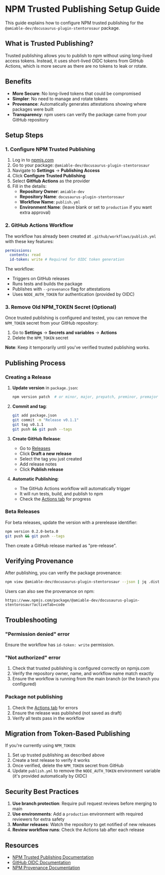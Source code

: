 # NPM Trusted Publishing Setup Guide

This guide explains how to configure NPM trusted publishing for the `@amiable-dev/docusaurus-plugin-stentorosaur` package.

## What is Trusted Publishing?

Trusted publishing allows you to publish to npm without using long-lived access tokens. Instead, it uses short-lived OIDC tokens from GitHub Actions, which is more secure as there are no tokens to leak or rotate.

## Benefits

- **More Secure**: No long-lived tokens that could be compromised
- **Simpler**: No need to manage and rotate tokens
- **Provenance**: Automatically generates attestations showing where packages were built
- **Transparency**: npm users can verify the package came from your GitHub repository

## Setup Steps

### 1. Configure NPM Trusted Publishing

1. Log in to [npmjs.com](https://www.npmjs.com)
2. Go to your package: `@amiable-dev/docusaurus-plugin-stentorosaur`
3. Navigate to **Settings** → **Publishing Access**
4. Click **Configure Trusted Publishing**
5. Select **GitHub Actions** as the provider
6. Fill in the details:
   - **Repository Owner**: `amiable-dev`
   - **Repository Name**: `docusaurus-plugin-stentorosaur`
   - **Workflow Name**: `publish.yml`
   - **Environment Name**: (leave blank or set to `production` if you want extra approval)

### 2. GitHub Actions Workflow

The workflow has already been created at `.github/workflows/publish.yml` with these key features:

```yaml
permissions:
  contents: read
  id-token: write # Required for OIDC token generation
```

The workflow:

- Triggers on GitHub releases
- Runs tests and builds the package
- Publishes with `--provenance` flag for attestations
- Uses `NODE_AUTH_TOKEN` for authentication (provided by OIDC)

### 3. Remove Old NPM_TOKEN Secret (Optional)

Once trusted publishing is configured and tested, you can remove the `NPM_TOKEN` secret from your GitHub repository:

1. Go to **Settings** → **Secrets and variables** → **Actions**
2. Delete the `NPM_TOKEN` secret

**Note**: Keep it temporarily until you've verified trusted publishing works.

## Publishing Process

### Creating a Release

1. **Update version** in `package.json`:

   ```bash
   npm version patch  # or minor, major, prepatch, preminor, premajor
   ```

2. **Commit and tag**:

   ```bash
   git add package.json
   git commit -m "Release v0.1.1"
   git tag v0.1.1
   git push && git push --tags
   ```

3. **Create GitHub Release**:
   - Go to [Releases](https://github.com/amiable-dev/docusaurus-plugin-stentorosaur/releases)
   - Click **Draft a new release**
   - Select the tag you just created
   - Add release notes
   - Click **Publish release**

4. **Automatic Publishing**:
   - The GitHub Actions workflow will automatically trigger
   - It will run tests, build, and publish to npm
   - Check the [Actions tab](https://github.com/amiable-dev/docusaurus-plugin-stentorosaur/actions) for progress

### Beta Releases

For beta releases, update the version with a prerelease identifier:

```bash
npm version 0.2.0-beta.0
git push && git push --tags
```

Then create a GitHub release marked as "pre-release".

## Verifying Provenance

After publishing, you can verify the package provenance:

```bash
npm view @amiable-dev/docusaurus-plugin-stentorosaur --json | jq .dist.attestations
```

Users can also see the provenance on npm:

```text
https://www.npmjs.com/package/@amiable-dev/docusaurus-plugin-stentorosaur?activeTab=code
```

## Troubleshooting

### "Permission denied" error

Ensure the workflow has `id-token: write` permission.

### "Not authorized" error

1. Check that trusted publishing is configured correctly on npmjs.com
2. Verify the repository owner, name, and workflow name match exactly
3. Ensure the workflow is running from the main branch (or the branch you configured)

### Package not publishing

1. Check the [Actions tab](https://github.com/amiable-dev/docusaurus-plugin-stentorosaur/actions) for errors
2. Ensure the release was published (not saved as draft)
3. Verify all tests pass in the workflow

## Migration from Token-Based Publishing

If you're currently using `NPM_TOKEN`:

1. Set up trusted publishing as described above
2. Create a test release to verify it works
3. Once verified, delete the `NPM_TOKEN` secret from GitHub
4. Update `publish.yml` to remove the `NODE_AUTH_TOKEN` environment variable (it's provided automatically by OIDC)

## Security Best Practices

1. **Use branch protection**: Require pull request reviews before merging to main
2. **Use environments**: Add a `production` environment with required reviewers for extra safety
3. **Monitor releases**: Watch the repository to get notified of new releases
4. **Review workflow runs**: Check the Actions tab after each release

## Resources

- [NPM Trusted Publishing Documentation](https://docs.npmjs.com/trusted-publishers)
- [GitHub OIDC Documentation](https://docs.github.com/en/actions/deployment/security-hardening-your-deployments/about-security-hardening-with-openid-connect)
- [NPM Provenance Documentation](https://docs.npmjs.com/generating-provenance-statements)

